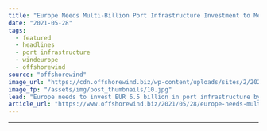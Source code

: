 ```yaml
---
title: "Europe Needs Multi-Billion Port Infrastructure Investment to Meet Offshore Wind Goals – Report"
date: "2021-05-28"
tags: 
  - featured
  - headlines
  - port infrastructure
  - windeurope
  - offshorewind
source: "offshorewind"
image_url: "https://cdn.offshorewind.biz/wp-content/uploads/sites/2/2021/05/28085503/Europe-Needs-Multi-Billion-Port-Infrastructure-Investment-to-Meet-Offshore-Wind-Goals.jpg"
image_fp: "/assets/img/post_thumbnails/10.jpg"
lead: "Europe needs to invest EUR 6.5 billion in port infrastructure by 2030 to deliver"
article_url: "https://www.offshorewind.biz/2021/05/28/europe-needs-multi-billion-port-infrastructure-investment-to-meet-offshore-wind-goals-report/"
---
```


---
